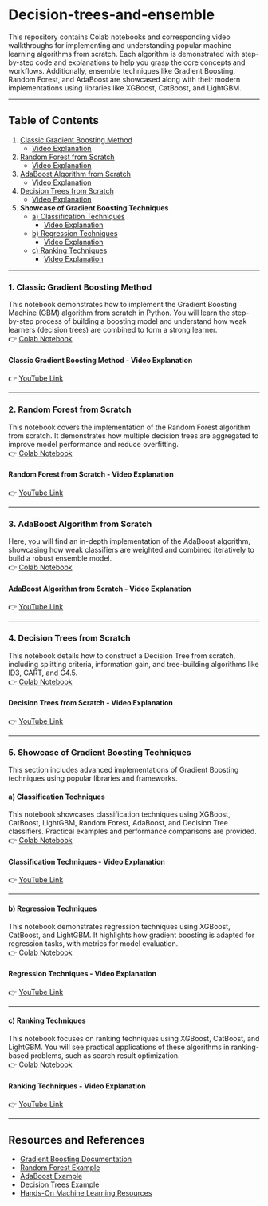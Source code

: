 # Decision-trees-and-ensemble

This repository contains Colab notebooks and corresponding video walkthroughs for implementing and understanding popular machine learning algorithms from scratch. Each algorithm is demonstrated with step-by-step code and explanations to help you grasp the core concepts and workflows. Additionally, ensemble techniques like Gradient Boosting, Random Forest, and AdaBoost are showcased along with their modern implementations using libraries like XGBoost, CatBoost, and LightGBM.

---

## **Table of Contents**
1. [Classic Gradient Boosting Method](https://drive.google.com/drive/folders/13eYaYUTTsjfA0KHdDvPTnyI_assrFP05?usp=sharing)  
   - [Video Explanation](https://youtu.be/Pd9h5JVsjKE)
2. [Random Forest from Scratch](https://drive.google.com/drive/folders/13eYaYUTTsjfA0KHdDvPTnyI_assrFP05?usp=sharing)  
   - [Video Explanation](https://youtu.be/Pd9h5JVsjKE)
3. [AdaBoost Algorithm from Scratch](https://drive.google.com/drive/folders/13eYaYUTTsjfA0KHdDvPTnyI_assrFP05?usp=sharing)  
   - [Video Explanation](https://youtu.be/Pd9h5JVsjKE)
4. [Decision Trees from Scratch](https://drive.google.com/drive/folders/13eYaYUTTsjfA0KHdDvPTnyI_assrFP05?usp=sharing)  
   - [Video Explanation](https://youtu.be/Pd9h5JVsjKE)
5. **Showcase of Gradient Boosting Techniques**  
   - [a) Classification Techniques](https://drive.google.com/drive/folders/13eYaYUTTsjfA0KHdDvPTnyI_assrFP05?usp=sharing)  
     - [Video Explanation](https://youtu.be/Pd9h5JVsjKE)
   - [b) Regression Techniques](https://drive.google.com/drive/folders/13eYaYUTTsjfA0KHdDvPTnyI_assrFP05?usp=sharing)  
     - [Video Explanation](https://youtu.be/Pd9h5JVsjKE)
   - [c) Ranking Techniques](https://drive.google.com/drive/folders/13eYaYUTTsjfA0KHdDvPTnyI_assrFP05?usp=sharing)  
     - [Video Explanation](https://youtu.be/Pd9h5JVsjKE)

---

### **1. Classic Gradient Boosting Method**
This notebook demonstrates how to implement the Gradient Boosting Machine (GBM) algorithm from scratch in Python. You will learn the step-by-step process of building a boosting model and understand how weak learners (decision trees) are combined to form a strong learner.  
👉 [Colab Notebook](https://drive.google.com/drive/folders/13eYaYUTTsjfA0KHdDvPTnyI_assrFP05?usp=sharing)  

#### **Classic Gradient Boosting Method - Video Explanation**  
👉 [YouTube Link](https://youtu.be/Pd9h5JVsjKE)

---

### **2. Random Forest from Scratch**
This notebook covers the implementation of the Random Forest algorithm from scratch. It demonstrates how multiple decision trees are aggregated to improve model performance and reduce overfitting.  
👉 [Colab Notebook](https://drive.google.com/drive/folders/13eYaYUTTsjfA0KHdDvPTnyI_assrFP05?usp=sharing)  

#### **Random Forest from Scratch - Video Explanation**  
👉 [YouTube Link](https://youtu.be/Pd9h5JVsjKE)

---

### **3. AdaBoost Algorithm from Scratch**
Here, you will find an in-depth implementation of the AdaBoost algorithm, showcasing how weak classifiers are weighted and combined iteratively to build a robust ensemble model.  
👉 [Colab Notebook](https://drive.google.com/drive/folders/13eYaYUTTsjfA0KHdDvPTnyI_assrFP05?usp=sharing)  

#### **AdaBoost Algorithm from Scratch - Video Explanation**  
👉 [YouTube Link](https://youtu.be/Pd9h5JVsjKE)

---

### **4. Decision Trees from Scratch**
This notebook details how to construct a Decision Tree from scratch, including splitting criteria, information gain, and tree-building algorithms like ID3, CART, and C4.5.  
👉 [Colab Notebook](https://drive.google.com/drive/folders/13eYaYUTTsjfA0KHdDvPTnyI_assrFP05?usp=sharing)  

#### **Decision Trees from Scratch - Video Explanation**  
👉 [YouTube Link](https://youtu.be/Pd9h5JVsjKE)

---

### **5. Showcase of Gradient Boosting Techniques**
This section includes advanced implementations of Gradient Boosting techniques using popular libraries and frameworks.

#### **a) Classification Techniques**  
This notebook showcases classification techniques using XGBoost, CatBoost, LightGBM, Random Forest, AdaBoost, and Decision Tree classifiers. Practical examples and performance comparisons are provided.  
👉 [Colab Notebook](https://drive.google.com/drive/folders/13eYaYUTTsjfA0KHdDvPTnyI_assrFP05?usp=sharing)  

#### **Classification Techniques - Video Explanation**  
👉 [YouTube Link](https://youtu.be/Pd9h5JVsjKE)

---

#### **b) Regression Techniques**  
This notebook demonstrates regression techniques using XGBoost, CatBoost, and LightGBM. It highlights how gradient boosting is adapted for regression tasks, with metrics for model evaluation.  
👉 [Colab Notebook](https://drive.google.com/drive/folders/13eYaYUTTsjfA0KHdDvPTnyI_assrFP05?usp=sharing)  

#### **Regression Techniques - Video Explanation**  
👉 [YouTube Link](https://youtu.be/Pd9h5JVsjKE)

---

#### **c) Ranking Techniques**  
This notebook focuses on ranking techniques using XGBoost, CatBoost, and LightGBM. You will see practical applications of these algorithms in ranking-based problems, such as search result optimization.  
👉 [Colab Notebook](https://drive.google.com/drive/folders/13eYaYUTTsjfA0KHdDvPTnyI_assrFP05?usp=sharing)  

#### **Ranking Techniques - Video Explanation**  
👉 [YouTube Link](https://youtu.be/Pd9h5JVsjKE)

---

## **Resources and References**
- [Gradient Boosting Documentation](https://docs.google.com/presentation/d/19j3wC-8_cz41CIm88F6kOFU8ys7zVcRfaBw6SImAeWc/edit#slide=id.ga2af525914_0_6955)  
- [Random Forest Example](https://github.com/veb-101/Machine-Learning-Algorithms/blob/master/Random%20Forest/random_forest.ipynb)  
- [AdaBoost Example](https://github.com/veb-101/Machine-Learning-Algorithms/tree/master/Boosting%20-%20AdaBoost)  
- [Decision Trees Example](https://github.com/veb-101/Machine-Learning-Algorithms/tree/master/Decision%20Trees)  
- [Hands-On Machine Learning Resources](https://github.com/ageron/handson-ml3)

